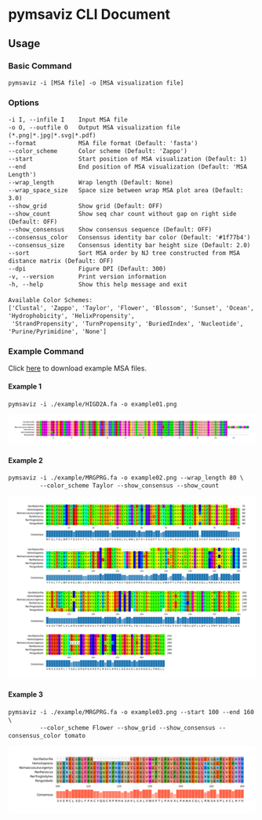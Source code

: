 # pymsaviz CLI Document

## Usage

### Basic Command

    pymsaviz -i [MSA file] -o [MSA visualization file]

### Options

    -i I, --infile I    Input MSA file
    -o O, --outfile O   Output MSA visualization file (*.png|*.jpg|*.svg|*.pdf)
    --format            MSA file format (Default: 'fasta')
    --color_scheme      Color scheme (Default: 'Zappo')
    --start             Start position of MSA visualization (Default: 1)
    --end               End position of MSA visualization (Default: 'MSA Length')
    --wrap_length       Wrap length (Default: None)
    --wrap_space_size   Space size between wrap MSA plot area (Default: 3.0)
    --show_grid         Show grid (Default: OFF)
    --show_count        Show seq char count without gap on right side (Default: OFF)
    --show_consensus    Show consensus sequence (Default: OFF)
    --consensus_color   Consensus identity bar color (Default: '#1f77b4')
    --consensus_size    Consensus identity bar height size (Default: 2.0)
    --sort              Sort MSA order by NJ tree constructed from MSA distance matrix (Default: OFF)
    --dpi               Figure DPI (Default: 300)
    -v, --version       Print version information
    -h, --help          Show this help message and exit

    Available Color Schemes:
    ['Clustal', 'Zappo', 'Taylor', 'Flower', 'Blossom', 'Sunset', 'Ocean', 'Hydrophobicity', 'HelixPropensity', 
     'StrandPropensity', 'TurnPropensity', 'BuriedIndex', 'Nucleotide', 'Purine/Pyrimidine', 'None']

### Example Command

Click [here](https://github.com/moshi4/pyMSAviz/raw/main/example/example.zip) to download example MSA files.  

#### Example 1

    pymsaviz -i ./example/HIGD2A.fa -o example01.png

![example01.png](../images/cli_example01.png)  

#### Example 2

    pymsaviz -i ./example/MRGPRG.fa -o example02.png --wrap_length 80 \
             --color_scheme Taylor --show_consensus --show_count

![example02.png](../images/cli_example02.png)  

#### Example 3

    pymsaviz -i ./example/MRGPRG.fa -o example03.png --start 100 --end 160 \
             --color_scheme Flower --show_grid --show_consensus --consensus_color tomato 

![example03.png](../images/cli_example03.png)  
